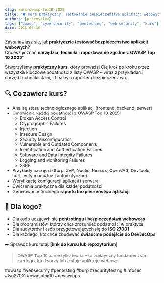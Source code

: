 ```yaml
---
slug: kurs-owasp-top10-2025
title: "🛡️ Kurs praktyczny: Testowanie bezpieczeństwa aplikacji webowych – OWASP Top 10 2025"
authors: [przemyslvw]
tags: ["owasp", "cybersecurity", "pentesting", "web-security", "kurs"]
date: 2025-06-10
---
```


Zastanawiasz się, jak **praktycznie testować bezpieczeństwo aplikacji webowych**?  
Chcesz poznać **narzędzia**, **techniki** i **raportowanie zgodne z OWASP Top 10 2025**?

Stworzyliśmy **praktyczny kurs**, który prowadzi Cię krok po kroku przez wszystkie kluczowe podatności z listy OWASP – wraz z przykładami narzędzi, checklistami, i finalnym raportem bezpieczeństwa.

## 🔍 Co zawiera kurs?

- Analizę stosu technologicznego aplikacji (frontend, backend, serwer)
- Omówienie każdej podatności z OWASP Top 10 2025:
  - Broken Access Control
  - Cryptographic Failures
  - Injection
  - Insecure Design
  - Security Misconfiguration
  - Vulnerable and Outdated Components
  - Identification and Authentication Failures
  - Software and Data Integrity Failures
  - Logging and Monitoring Failures
  - SSRF
- Przykłady narzędzi (Burp, ZAP, Nuclei, Nessus, OpenVAS, DevTools, curl, testy manualne i automatyczne)
- Weryfikację konfiguracji aplikacji i serwera
- Ćwiczenia praktyczne dla każdej podatności
- Generowanie finalnego **raportu bezpieczeństwa aplikacji**

## 🎯 Dla kogo?

- Dla osób uczących się **pentestingu i bezpieczeństwa webowego**
- Dla programistów, którzy chcą zrozumieć podatności w praktyce
- Dla audytorów i osób przygotowujących się do **ISO 27001**
- Dla każdego, kto chce zbudować **świadome podejście do DevSecOps**

➡️ Sprawdź kurs tutaj: **[link do kursu lub repozytorium]**

> OWASP Top 10 to nie tylko teoria – to praktyczny fundament dla każdego, kto tworzy lub testuje aplikacje webowe.

#owasp #websecurity #pentesting #burp #securitytesting #infosec #iso27001 #owasptop10 #devsecops
